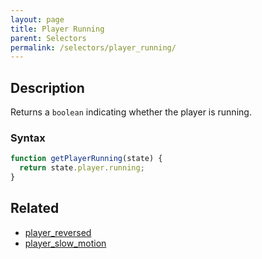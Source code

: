 ```yaml
---
layout: page
title: Player Running
parent: Selectors
permalink: /selectors/player_running/
---
```


## Description

Returns a `boolean` indicating whether the player is running.

### Syntax

```js
function getPlayerRunning(state) {
  return state.player.running;
}
```

## Related

- [player_reversed](./player_reversed.md)
- [player_slow_motion](./player_slow_motion.md)
